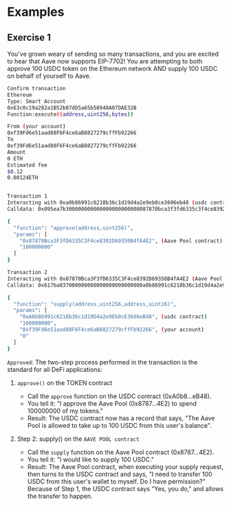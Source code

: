 # Examples

## Exercise 1
You've grown weary of sending so many transactions, and you are excited to hear that Aave now supports EIP-7702! You are attempting to both approve 100 USDC token on the Ethereum network AND supply 100 USDC on behalf of yourself to Aave.

```bash
Confirm transaction
Ethereum
Type: Smart Account
0x63c0c19a282a1B52b07dD5a65b58948A07DAE32B
Function:execute((address,uint256,bytes))

From (your account)
0xf39Fd6e51aad88F6F4ce6aB8827279cffFb92266
To
0xf39Fd6e51aad88F6F4ce6aB8827279cffFb92266
Amount
0 ETH
Estimated fee
$0.12
0.00124ETH


Transaction 1
Interacting with 0xa0b86991c6218b36c1d19d4a2e9eb0ce3606eb48 (usdc contract)
Calldata: 0x095ea7b300000000000000000000000087870bca3f3fd6335c3f4ce8392d69350b4fa4e20000000000000000000000000000000000000000000000000000000005f5e100

{
  "function": "approve(address,uint256)",
  "params": [
    "0x87870Bca3F3fD6335C3F4ce8392D69350B4fA4E2", (Aave Pool contract)
    "100000000"
  ]
}

Transaction 2
Interacting with 0x87870Bca3F3fD6335C3F4ce8392D69350B4fA4E2 (Aave Pool contract)
Calldata: 0x617ba037000000000000000000000000a0b86991c6218b36c1d19d4a2e9eb0ce3606eb480000000000000000000000000000000000000000000000000000000005f5e100000000000000000000000000f39fd6e51aad88f6f4ce6ab8827279cfffb922660000000000000000000000000000000000000000000000000000000000000000

{
  "function": "supply(address,uint256,address,uint16)",
  "params": [
    "0xA0b86991c6218b36c1d19D4a2e9Eb0cE3606eB48", (usdc contract)
    "100000000",
    "0xf39Fd6e51aad88F6F4ce6aB8827279cffFb92266", (your account)
    "0"
  ]
}
```

`Approved`: The two-step process performed in the transaction is the standard for all DeFi applications:

1. `approve()` on the TOKEN contract
   * Call the `approve` function on the USDC contract (0xA0b8...eB48).
   * You tell it: "I approve the Aave Pool (0x8787...4E2) to spend 100000000 of my tokens."
   * Result: The USDC contract now has a record that says, "The Aave Pool is allowed to take up to 100 USDC from this user's balance".

2. Step 2: supply() on the `AAVE POOL contract`
   * Call the `supply` function on the Aave Pool contract (0x8787...4E2).
   * You tell it: "I would like to supply 100 USDC."
   * Result: The Aave Pool contract, when executing your supply request, then turns to the USDC contract and says, "I need to transfer 100 USDC from this user's wallet to myself. Do I have permission?" Because of Step 1, the USDC contract says "Yes, you do," and allows the transfer to happen.
